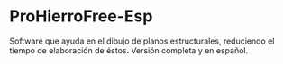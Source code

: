 # ProHierroFree-Esp
Software que ayuda en el dibujo de planos estructurales, reduciendo el tiempo de elaboración de éstos. Versión completa y en español.
